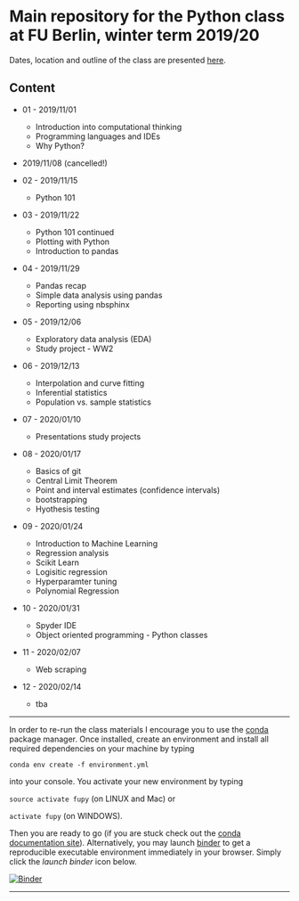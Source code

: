 # Main repository for the Python class at FU Berlin, winter term 2019/20

Dates, location and outline of the class are presented [here](https://www.fu-berlin.de/vv/de/lv/549631?m=348815&p=348375&pc=478016&sm=498562).

## Content

* 01 - 2019/11/01
  * Introduction into computational thinking
  * Programming languages and IDEs 
  * Why Python?

* 2019/11/08 (cancelled!)

* 02 - 2019/11/15
  * Python 101
  
* 03 - 2019/11/22
  * Python 101 continued
  * Plotting with Python
  * Introduction to pandas
 
* 04 - 2019/11/29
  * Pandas recap
  * Simple data analysis using pandas
  * Reporting using nbsphinx 

* 05 - 2019/12/06
  * Exploratory data analysis (EDA) 
  * Study project - WW2
  
* 06 - 2019/12/13
  * Interpolation and curve fitting
  * Inferential statistics
  * Population vs. sample statistics
  
* 07 - 2020/01/10
  * Presentations study projects

* 08 - 2020/01/17
  * Basics of git
  * Central Limit Theorem
  * Point and interval estimates (confidence intervals)
  * bootstrapping
  * Hyothesis testing

* 09 - 2020/01/24  
  * Introduction to Machine Learning
  * Regression analysis
  * Scikit Learn
  * Logisitic regression
  * Hyperparamter tuning
  * Polynomial Regression
 
* 10 - 2020/01/31
  * Spyder IDE
  * Object oriented programming - Python classes
 
* 11 - 2020/02/07
  * Web scraping
 
* 12 - 2020/02/14
  * tba


*** 

In order to re-run the class materials I encourage you to use the [conda](https://conda.io/docs/) package manager. Once installed, create an environment and install all required dependencies on your machine by typing 

`conda env create -f environment.yml`

into your console. You activate your new environment by typing 

`source activate fupy` (on LINUX and Mac) or

`activate fupy` (on WINDOWS). 

Then you are ready to go (if you are stuck check out the [conda documentation site](https://conda.io/docs/user-guide/tasks/manage-environments.html#)). Alternatively, you may launch [binder](https://mybinder.org/) to get a reproducible executable environment immediately in your browser. Simply click the _launch binder_ icon below.


[![Binder](https://mybinder.org/badge_logo.svg)](https://mybinder.org/v2/gh/eotp/python-FU-WiSe1920/master?urlpath=lab)

***
